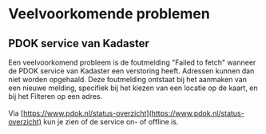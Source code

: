 # Veelvoorkomende problemen

## PDOK service van Kadaster

Een veelvoorkomend probleem is de foutmelding "Failed to fetch" wanneer de PDOK service van Kadaster een verstoring heeft. Adressen kunnen dan niet worden opgehaald. Deze foutmelding ontstaat bij het aanmaken van een nieuwe melding, specifiek bij het kiezen van een locatie op de kaart, en bij het Filteren op een adres.\
\
Via [https://www.pdok.nl/status-overzicht](https://www.pdok.nl/status-overzicht) kun je zien of de service on- of offline is.

